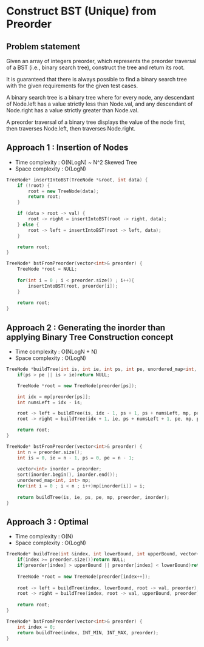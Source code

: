 # Construct BST (Unique) from Preorder

## Problem statement

Given an array of integers preorder, which represents the preorder traversal of a BST (i.e., binary search tree), construct the tree and return its root.

It is guaranteed that there is always possible to find a binary search tree with the given requirements for the given test cases.

A binary search tree is a binary tree where for every node, any descendant of Node.left has a value strictly less than Node.val, and any descendant of Node.right has a value strictly greater than Node.val.

A preorder traversal of a binary tree displays the value of the node first, then traverses Node.left, then traverses Node.right.

## Approach 1 : Insertion of Nodes

- Time complexity : O(NLogN) ~ N^2 Skewed Tree
- Space complexity : O(LogN)

```cpp
TreeNode* insertIntoBST(TreeNode *&root, int data) {
    if (!root) {
        root = new TreeNode(data);
        return root;
    }

    if (data > root -> val) {
        root -> right = insertIntoBST(root -> right, data);
    } else {
        root -> left = insertIntoBST(root -> left, data);
    }

    return root;
}

TreeNode* bstFromPreorder(vector<int>& preorder) {
    TreeNode *root = NULL;
    
    for(int i = 0 ; i < preorder.size() ; i++){
        insertIntoBST(root, preorder[i]);
    }
    
    return root;
}
```

## Approach 2 : Generating the inorder than applying Binary Tree Construction concept

- Time complexity : O(NLogN + N)
- Space complexity : O(LogN)

```cpp
TreeNode *buildTree(int is, int ie, int ps, int pe, unordered_map<int, int> &mp, vector<int> &preorder, vector<int> &inorder){
    if(ps > pe || is > ie)return NULL;

    TreeNode *root = new TreeNode(preorder[ps]);

    int idx = mp[preorder[ps]];
    int numsLeft = idx - is;

    root -> left = buildTree(is, idx - 1, ps + 1, ps + numsLeft, mp, preorder, inorder);
    root -> right = buildTree(idx + 1, ie, ps + numsLeft + 1, pe, mp, preorder, inorder);

    return root;
}

TreeNode* bstFromPreorder(vector<int>& preorder) {
    int n = preorder.size();
    int is = 0, ie = n - 1, ps = 0, pe = n - 1;
    
    vector<int> inorder = preorder;
    sort(inorder.begin(), inorder.end());
    unordered_map<int, int> mp;
    for(int i = 0 ; i < n ; i++)mp[inorder[i]] = i;
    
    return buildTree(is, ie, ps, pe, mp, preorder, inorder);
}
```

## Approach 3 : Optimal

- Time complexity : O(N)
- Space complexity : O(LogN)

```cpp
TreeNode* buildTree(int &index, int lowerBound, int upperBound, vector<int> &preorder){
    if(index >= preorder.size())return NULL;
    if(preorder[index] > upperBound || preorder[index] < lowerBound)return NULL;
    
    TreeNode *root = new TreeNode(preorder[index++]);
    
    root -> left = buildTree(index, lowerBound, root -> val, preorder);
    root -> right = buildTree(index, root -> val, upperBound, preorder);
    
    return root;
}

TreeNode* bstFromPreorder(vector<int>& preorder) {
    int index = 0;
    return buildTree(index, INT_MIN, INT_MAX, preorder);
}
```